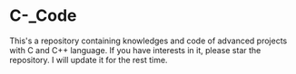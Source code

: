 # C-_Code
This's a repository containing  knowledges and code of advanced projects with C and C++ language. If you have interests in it, please star the repository. I will update it for the rest time.
